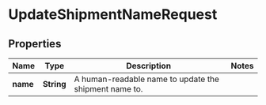 
# UpdateShipmentNameRequest

## Properties
Name | Type | Description | Notes
------------ | ------------- | ------------- | -------------
**name** | **String** | A human-readable name to update the shipment name to. | 



